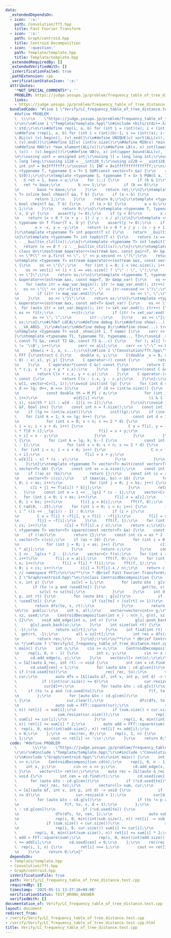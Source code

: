 ```yaml
---
data:
  _extendedDependsOn:
  - icon: ':x:'
    path: Convolution/fft.hpp
    title: Fast Fourier Transform
  - icon: ':x:'
    path: Graph/centroid.hpp
    title: Centroid Decomposition
  - icon: ':question:'
    path: Template/template.hpp
    title: Template/template.hpp
  _extendedRequiredBy: []
  _extendedVerifiedWith: []
  _isVerificationFailed: true
  _pathExtension: cpp
  _verificationStatusIcon: ':x:'
  attributes:
    '*NOT_SPECIAL_COMMENTS*': ''
    PROBLEM: https://judge.yosupo.jp/problem/frequency_table_of_tree_distance
    links:
    - https://judge.yosupo.jp/problem/frequency_table_of_tree_distance
  bundledCode: "#line 1 \"Verify/LC_frequency_table_of_tree_distance.test.cpp\"\n\
    #define PROBLEM                                                              \
    \  \\\r\n    \"https://judge.yosupo.jp/problem/frequency_table_of_tree_distance\"\
    \r\n\r\n#line 1 \"Template/template.hpp\"\n#include <bits/stdc++.h>\r\nusing namespace\
    \ std;\r\n\r\n#define rep(i, a, b) for (int i = (int)(a); i < (int)(b); i++)\r\
    \n#define rrep(i, a, b) for (int i = (int)(b)-1; i >= (int)(a); i--)\r\n#define\
    \ ALL(v) (v).begin(), (v).end()\r\n#define UNIQUE(v) sort(ALL(v)), (v).erase(unique(ALL(v)),\
    \ (v).end())\r\n#define SZ(v) (int)v.size()\r\n#define MIN(v) *min_element(ALL(v))\r\
    \n#define MAX(v) *max_element(ALL(v))\r\n#define LB(v, x) int(lower_bound(ALL(v),\
    \ (x)) - (v).begin())\r\n#define UB(v, x) int(upper_bound(ALL(v), (x)) - (v).begin())\r\
    \n\r\nusing uint = unsigned int;\r\nusing ll = long long int;\r\nusing ull = unsigned\
    \ long long;\r\nusing i128 = __int128_t;\r\nusing u128 = __uint128_t;\r\nconst\
    \ int inf = 0x3fffffff;\r\nconst ll INF = 0x1fffffffffffffff;\r\n\r\ntemplate\
    \ <typename T, typename S = T> S SUM(const vector<T> &a) {\r\n    return accumulate(ALL(a),\
    \ S(0));\r\n}\r\ntemplate <typename S, typename T = S> S POW(S a, T b) {\r\n \
    \   S ret = 1, base = a;\r\n    for (;;) {\r\n        if (b & 1)\r\n         \
    \   ret *= base;\r\n        b >>= 1;\r\n        if (b == 0)\r\n            break;\r\
    \n        base *= base;\r\n    }\r\n    return ret;\r\n}\r\ntemplate <typename\
    \ T> inline bool chmax(T &a, T b) {\r\n    if (a < b) {\r\n        a = b;\r\n\
    \        return 1;\r\n    }\r\n    return 0;\r\n}\r\ntemplate <typename T> inline\
    \ bool chmin(T &a, T b) {\r\n    if (a > b) {\r\n        a = b;\r\n        return\
    \ 1;\r\n    }\r\n    return 0;\r\n}\r\ntemplate <typename T, typename U> T ceil(T\
    \ x, U y) {\r\n    assert(y != 0);\r\n    if (y < 0)\r\n        x = -x, y = -y;\r\
    \n    return (x > 0 ? (x + y - 1) / y : x / y);\r\n}\r\ntemplate <typename T,\
    \ typename U> T floor(T x, U y) {\r\n    assert(y != 0);\r\n    if (y < 0)\r\n\
    \        x = -x, y = -y;\r\n    return (x > 0 ? x / y : (x - y + 1) / y);\r\n\
    }\r\ntemplate <typename T> int popcnt(T x) {\r\n    return __builtin_popcountll(x);\r\
    \n}\r\ntemplate <typename T> int topbit(T x) {\r\n    return (x == 0 ? -1 : 63\
    \ - __builtin_clzll(x));\r\n}\r\ntemplate <typename T> int lowbit(T x) {\r\n \
    \   return (x == 0 ? -1 : __builtin_ctzll(x));\r\n}\r\n\r\ntemplate <class T,\
    \ class U>\r\nostream &operator<<(ostream &os, const pair<T, U> &p) {\r\n    os\
    \ << \"P(\" << p.first << \", \" << p.second << \")\";\r\n    return os;\r\n}\r\
    \ntemplate <typename T> ostream &operator<<(ostream &os, const vector<T> &vec)\
    \ {\r\n    os << \"{\";\r\n    for (int i = 0; i < vec.size(); i++) {\r\n    \
    \    os << vec[i] << (i + 1 == vec.size() ? \"\" : \", \");\r\n    }\r\n    os\
    \ << \"}\";\r\n    return os;\r\n}\r\ntemplate <typename T, typename U>\r\nostream\
    \ &operator<<(ostream &os, const map<T, U> &map_var) {\r\n    os << \"{\";\r\n\
    \    for (auto itr = map_var.begin(); itr != map_var.end(); itr++) {\r\n     \
    \   os << \"(\" << itr->first << \", \" << itr->second << \")\";\r\n        itr++;\r\
    \n        if (itr != map_var.end())\r\n            os << \", \";\r\n        itr--;\r\
    \n    }\r\n    os << \"}\";\r\n    return os;\r\n}\r\ntemplate <typename T> ostream\
    \ &operator<<(ostream &os, const set<T> &set_var) {\r\n    os << \"{\";\r\n  \
    \  for (auto itr = set_var.begin(); itr != set_var.end(); itr++) {\r\n       \
    \ os << *itr;\r\n        ++itr;\r\n        if (itr != set_var.end())\r\n     \
    \       os << \", \";\r\n        itr--;\r\n    }\r\n    os << \"}\";\r\n    return\
    \ os;\r\n}\r\n#ifdef LOCAL\r\n#define debug 1\r\n#define show(...) _show(0, #__VA_ARGS__,\
    \ __VA_ARGS__)\r\n#else\r\n#define debug 0\r\n#define show(...) true\r\n#endif\r\
    \ntemplate <typename T> void _show(int i, T name) {\r\n    cerr << '\\n';\r\n\
    }\r\ntemplate <typename T1, typename T2, typename... T3>\r\nvoid _show(int i,\
    \ const T1 &a, const T2 &b, const T3 &...c) {\r\n    for (; a[i] != ',' && a[i]\
    \ != '\\0'; i++)\r\n        cerr << a[i];\r\n    cerr << \":\" << b << \" \";\r\
    \n    _show(i + 1, a, c...);\r\n}\n#line 2 \"Convolution/fft.hpp\"\n\r\nnamespace\
    \ FFT {\r\nstruct C {\r\n    double x, y;\r\n    C(double _x = 0, double _y =\
    \ 0) : x(_x), y(_y) {}\r\n    C operator~() const {\r\n        return C(x, -y);\r\
    \n    }\r\n    C operator*(const C &c) const {\r\n        return C(x * c.x - y\
    \ * c.y, x * c.y + y * c.x);\r\n    }\r\n    C operator+(const C &c) const {\r\
    \n        return C(x + c.x, y + c.y);\r\n    }\r\n    C operator-(const C &c)\
    \ const {\r\n        return C(x - c.x, y - c.y);\r\n    }\r\n};\r\nvector<vector<C>>\
    \ w(1, vector<C>(1, 1));\r\nvoid init(int lg) {\r\n    for (int d = 1, m = 1;\
    \ d <= lg; d++, m <<= 1)\r\n        if (d >= (int)w.size()) {\r\n            w.emplace_back(m);\r\
    \n            const double th = M_PI / m;\r\n            for (int i = 0; i < m;\
    \ i++)\r\n                w[d][i] =\r\n                    (i & 1 ? C(cos(th *\
    \ i), sin(th * i)) : w[d - 1][i >> 1]);\r\n        }\r\n}\r\nvoid fft(vector<C>\
    \ &f, bool inv) {\r\n    const int n = f.size();\r\n    const int lg = __lg(n);\r\
    \n    if (lg >= (int)w.size())\r\n        init(lg);\r\n    if (inv) {\r\n    \
    \    for (int k = 1; k <= lg; k++) {\r\n            const int d = 1 << (k - 1);\r\
    \n            for (int s = 0; s < n; s += 2 * d) {\r\n                for (int\
    \ i = s; i < s + d; i++) {\r\n                    C x = f[i], y = ~w[k][i - s]\
    \ * f[d + i];\r\n                    f[i] = x + y;\r\n                    f[d\
    \ + i] = x - y;\r\n                }\r\n            }\r\n        }\r\n    } else\
    \ {\r\n        for (int k = lg; k; k--) {\r\n            const int d = 1 << (k\
    \ - 1);\r\n            for (int s = 0; s < n; s += 2 * d) {\r\n              \
    \  for (int i = s; i < s + d; i++) {\r\n                    C x = f[i], y = f[d\
    \ + i];\r\n                    f[i] = x + y;\r\n                    f[d + i] =\
    \ w[k][i - s] * (x - y);\r\n                }\r\n            }\r\n        }\r\n\
    \    }\r\n}\r\ntemplate <typename T> vector<T> mult(const vector<T> &a, const\
    \ vector<T> &b) {\r\n    const int as = a.size();\r\n    const int bs = b.size();\r\
    \n    if (!as or !bs)\r\n        return {};\r\n    const int cs = as + bs - 1;\r\
    \n    vector<T> c(cs);\r\n    if (max(as, bs) < 16) {\r\n        for (int i =\
    \ 0; i < as; i++)\r\n            for (int j = 0; j < bs; j++) {\r\n          \
    \      c[i + j] += T(a[i]) * b[j];\r\n            }\r\n        return c;\r\n \
    \   }\r\n    const int n = 1 << __lg(2 * cs - 1);\r\n    vector<C> f(n);\r\n \
    \   for (int i = 0; i < as; i++)\r\n        f[i].x = a[i];\r\n    for (int i =\
    \ 0; i < bs; i++)\r\n        f[i].y = b[i];\r\n    fft(f, 0);\r\n    static const\
    \ C rad(0, -.25);\r\n    for (int i = 0; i < n; i++) {\r\n        int j = i ?\
    \ i ^ ((1 << __lg(i)) - 1) : 0;\r\n        if (i > j)\r\n            continue;\r\
    \n        C x = f[i] + ~f[j], y = f[i] - ~f[j];\r\n        f[i] = x * y * rad;\r\
    \n        f[j] = ~f[i];\r\n    }\r\n    fft(f, 1);\r\n    for (int i = 0; i <\
    \ cs; i++)\r\n        c[i] = T(f[i].x / n);\r\n    return c;\r\n}\r\ntemplate\
    \ <typename T> vector<T> square(const vector<T> &a) {\r\n    const int as = a.size();\r\
    \n    if (!as)\r\n        return {};\r\n    const int cs = as * 2 - 1;\r\n   \
    \ vector<T> c(cs);\r\n    if (as < 16) {\r\n        for (int i = 0; i < as; i++)\r\
    \n            for (int j = 0; j < as; j++) {\r\n                c[i + j] += (int)a[i]\
    \ * a[j];\r\n            }\r\n        return c;\r\n    }\r\n    const int n =\
    \ 1 << __lg(cs * 2 - 1);\r\n    vector<C> f(n);\r\n    for (int i = 0; i < as;\
    \ i++)\r\n        f[i].x = a[i];\r\n    fft(f, 0);\r\n    for (int i = 0; i <\
    \ n; i++)\r\n        f[i] = f[i] * f[i];\r\n    fft(f, 1);\r\n    for (int i =\
    \ 0; i < cs; i++)\r\n        c[i] = T(f[i].x / n);\r\n    return c;\r\n}\r\n}\
    \ // namespace FFT\r\n\r\n/**\r\n * @brief Fast Fourier Transform\r\n */\n#line\
    \ 2 \"Graph/centroid.hpp\"\n\r\nclass CentroidDecomposition {\r\n    void get(int\
    \ v, int p) {\r\n        sz[v] = 1;\r\n        for (auto &to : g[v])\r\n     \
    \       if (to != p and !used[to]) {\r\n                get(to, v);\r\n      \
    \          sz[v] += sz[to];\r\n            }\r\n    }\r\n    int dfs(int v, int\
    \ p, int rt) {\r\n        for (auto &to : g[v])\r\n            if (to != p and\
    \ !used[to]) {\r\n                if (sz[to] > (sz[rt] >> 1))\r\n            \
    \        return dfs(to, v, rt);\r\n            }\r\n        return v;\r\n    }\r\
    \n\r\n  public:\r\n    int n, all;\r\n    vector<vector<int>> g;\r\n    vector<int>\
    \ sz, used;\r\n    CentroidDecomposition(int n_) : n(n_), g(n), sz(n), used(n)\
    \ {}\r\n    void add_edge(int u, int v) {\r\n        g[u].push_back(v);\r\n  \
    \      g[v].push_back(u);\r\n    }\r\n    int size(int rt) {\r\n        get(rt,\
    \ -1);\r\n        return sz[rt];\r\n    }\r\n    int find(int rt) {\r\n      \
    \  get(rt, -1);\r\n        all = sz[rt];\r\n        int res = dfs(rt, -1, rt);\r\
    \n        return res;\r\n    }\r\n};\r\n\r\n/**\r\n * @brief Centroid Decomposition\r\
    \n */\n#line 7 \"Verify/LC_frequency_table_of_tree_distance.test.cpp\"\n\r\nint\
    \ main() {\r\n    int n;\r\n    cin >> n;\r\n    CentroidDecomposition cd(n);\r\
    \n    rep(i, 0, n - 1) {\r\n        int x, y;\r\n        cin >> x >> y;\r\n  \
    \      cd.add_edge(x, y);\r\n    }\r\n    vector<ll> ret(n);\r\n\r\n    auto rec\
    \ = [&](auto &_rec, int rt) -> void {\r\n        int cen = cd.find(rt);\r\n  \
    \      cd.used[cen] = 1;\r\n        for (auto &to : cd.g[cen])\r\n           \
    \ if (!cd.used[to])\r\n                _rec(_rec, to);\r\n        vector<ll> sum,\
    \ cur;\r\n        auto dfs = [&](auto &f, int v, int p, int d) -> void {\r\n \
    \           if ((int)cur.size() <= d)\r\n                cur.resize(d + 1);\r\n\
    \            cur[d]++;\r\n            for (auto &to : cd.g[v])\r\n           \
    \     if (to != p and !cd.used[to])\r\n                    f(f, to, v, d + 1);\r\
    \n        };\r\n        for (auto &to : cd.g[cen])\r\n            if (!cd.used[to])\
    \ {\r\n                cur.clear();\r\n                dfs(dfs, to, cen, 1);\r\
    \n                auto sub = FFT::square(cur);\r\n                rep(i, 0, min((int)sub.size(),\
    \ n)) ret[i] -= sub[i];\r\n                if (sum.size() < cur.size())\r\n  \
    \                  sum.resize(cur.size());\r\n                rep(i, 0, cur.size())\
    \ sum[i] += cur[i];\r\n            }\r\n        rep(i, 0, min((int)sum.size(),\
    \ n)) ret[i] += sum[i] * 2;\r\n        auto add = FFT::square(sum);\r\n      \
    \  rep(i, 0, min((int)add.size(), n)) ret[i] += add[i];\r\n        cd.used[cen]\
    \ = 0;\r\n    };\r\n    rec(rec, 0);\r\n    rep(i, 1, n) {\r\n        ret[i] >>=\
    \ 1;\r\n        cout << ret[i] << '\\n';\r\n    }\r\n    return 0;\r\n}\n"
  code: "#define PROBLEM                                                         \
    \       \\\r\n    \"https://judge.yosupo.jp/problem/frequency_table_of_tree_distance\"\
    \r\n\r\n#include \"Template/template.hpp\"\r\n#include \"Convolution/fft.hpp\"\
    \r\n#include \"Graph/centroid.hpp\"\r\n\r\nint main() {\r\n    int n;\r\n    cin\
    \ >> n;\r\n    CentroidDecomposition cd(n);\r\n    rep(i, 0, n - 1) {\r\n    \
    \    int x, y;\r\n        cin >> x >> y;\r\n        cd.add_edge(x, y);\r\n   \
    \ }\r\n    vector<ll> ret(n);\r\n\r\n    auto rec = [&](auto &_rec, int rt) ->\
    \ void {\r\n        int cen = cd.find(rt);\r\n        cd.used[cen] = 1;\r\n  \
    \      for (auto &to : cd.g[cen])\r\n            if (!cd.used[to])\r\n       \
    \         _rec(_rec, to);\r\n        vector<ll> sum, cur;\r\n        auto dfs\
    \ = [&](auto &f, int v, int p, int d) -> void {\r\n            if ((int)cur.size()\
    \ <= d)\r\n                cur.resize(d + 1);\r\n            cur[d]++;\r\n   \
    \         for (auto &to : cd.g[v])\r\n                if (to != p and !cd.used[to])\r\
    \n                    f(f, to, v, d + 1);\r\n        };\r\n        for (auto &to\
    \ : cd.g[cen])\r\n            if (!cd.used[to]) {\r\n                cur.clear();\r\
    \n                dfs(dfs, to, cen, 1);\r\n                auto sub = FFT::square(cur);\r\
    \n                rep(i, 0, min((int)sub.size(), n)) ret[i] -= sub[i];\r\n   \
    \             if (sum.size() < cur.size())\r\n                    sum.resize(cur.size());\r\
    \n                rep(i, 0, cur.size()) sum[i] += cur[i];\r\n            }\r\n\
    \        rep(i, 0, min((int)sum.size(), n)) ret[i] += sum[i] * 2;\r\n        auto\
    \ add = FFT::square(sum);\r\n        rep(i, 0, min((int)add.size(), n)) ret[i]\
    \ += add[i];\r\n        cd.used[cen] = 0;\r\n    };\r\n    rec(rec, 0);\r\n  \
    \  rep(i, 1, n) {\r\n        ret[i] >>= 1;\r\n        cout << ret[i] << '\\n';\r\
    \n    }\r\n    return 0;\r\n}"
  dependsOn:
  - Template/template.hpp
  - Convolution/fft.hpp
  - Graph/centroid.hpp
  isVerificationFile: true
  path: Verify/LC_frequency_table_of_tree_distance.test.cpp
  requiredBy: []
  timestamp: '2025-05-11 13:37:16+09:00'
  verificationStatus: TEST_WRONG_ANSWER
  verifiedWith: []
documentation_of: Verify/LC_frequency_table_of_tree_distance.test.cpp
layout: document
redirect_from:
- /verify/Verify/LC_frequency_table_of_tree_distance.test.cpp
- /verify/Verify/LC_frequency_table_of_tree_distance.test.cpp.html
title: Verify/LC_frequency_table_of_tree_distance.test.cpp
---
```

